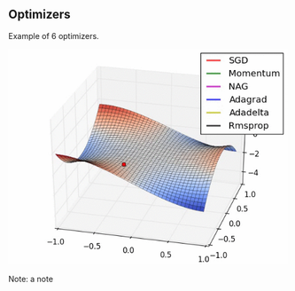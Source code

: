 <!-- .slide: data-background="#FFA07A" -->

## Optimizers

Example of 6 optimizers.

![optim](my_prez/optim.gif)

Note: a note
